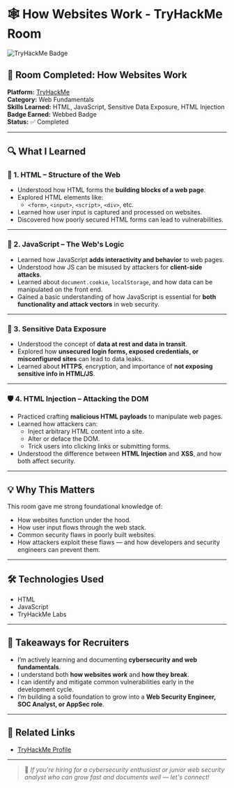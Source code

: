 # 🕸️ How Websites Work - TryHackMe Room

![TryHackMe Badge](https://tryhackme-badges.s3.amazonaws.com/YOUR_USERNAME.png)

## 🧠 Room Completed: How Websites Work  
**Platform:** [TryHackMe](https://tryhackme.com)  
**Category:** Web Fundamentals  
**Skills Learned:** HTML, JavaScript, Sensitive Data Exposure, HTML Injection  
**Badge Earned:** Webbed Badge  
**Status:** ✅ Completed  

---

## 🔍 What I Learned

### 🧱 1. HTML – Structure of the Web
- Understood how HTML forms the **building blocks of a web page**.
- Explored HTML elements like:
  - `<form>`, `<input>`, `<script>`, `<div>`, etc.
- Learned how user input is captured and processed on websites.
- Discovered how poorly secured HTML forms can lead to vulnerabilities.

---

### 📜 2. JavaScript – The Web's Logic
- Learned how JavaScript **adds interactivity and behavior** to web pages.
- Understood how JS can be misused by attackers for **client-side attacks**.
- Learned about `document.cookie`, `localStorage`, and how data can be manipulated on the front end.
- Gained a basic understanding of how JavaScript is essential for **both functionality and attack vectors** in web security.

---

### 🔐 3. Sensitive Data Exposure
- Understood the concept of **data at rest and data in transit**.
- Explored how **unsecured login forms, exposed credentials, or misconfigured sites** can lead to data leaks.
- Learned about **HTTPS**, encryption, and importance of **not exposing sensitive info in HTML/JS**.

---

### 🛡️ 4. HTML Injection – Attacking the DOM
- Practiced crafting **malicious HTML payloads** to manipulate web pages.
- Learned how attackers can:
  - Inject arbitrary HTML content into a site.
  - Alter or deface the DOM.
  - Trick users into clicking links or submitting forms.
- Understood the difference between **HTML Injection** and **XSS**, and how both affect security.

---

## 💡 Why This Matters
This room gave me strong foundational knowledge of:
- How websites function under the hood.
- How user input flows through the web stack.
- Common security flaws in poorly built websites.
- How attackers exploit these flaws — and how developers and security engineers can prevent them.

---

## 🛠️ Technologies Used
- HTML
- JavaScript
- TryHackMe Labs

---

## 📌 Takeaways for Recruiters
- I’m actively learning and documenting **cybersecurity and web fundamentals**.
- I understand both **how websites work** and **how they break**.
- I can identify and mitigate common vulnerabilities early in the development cycle.
- I’m building a solid foundation to grow into a **Web Security Engineer, SOC Analyst, or AppSec role**.

---

## 🔗 Related Links
- [TryHackMe Profile]((https://www.linkedin.com/in/rahul-nandagopal/))


---

> 📢 *If you're hiring for a cybersecurity enthusiast or junior web security analyst who can grow fast and documents well — let's connect!*

